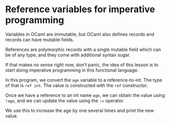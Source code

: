 # Reference variables for imperative programming

Variables in OCaml are immutable, but OCaml also defines records and records can have mutable fields.

References are polymorphic records with a single mutable field which can be of any type, and they come with additional syntax sugar.

If that makes no sense right now, don't panic, the idea of this lesson is to start doing imperative programming in this functional language.

In this program, we convert the `age` variable to a reference-to-int. The type of that is `ref int`. The value is constructed with the `ref` constructor.

Once we have a reference to an int name `age`, we can obtain the value using `!age`, and we can update the value using the `:=` operator.

We use this to increase the age by one several times and print the new value.
